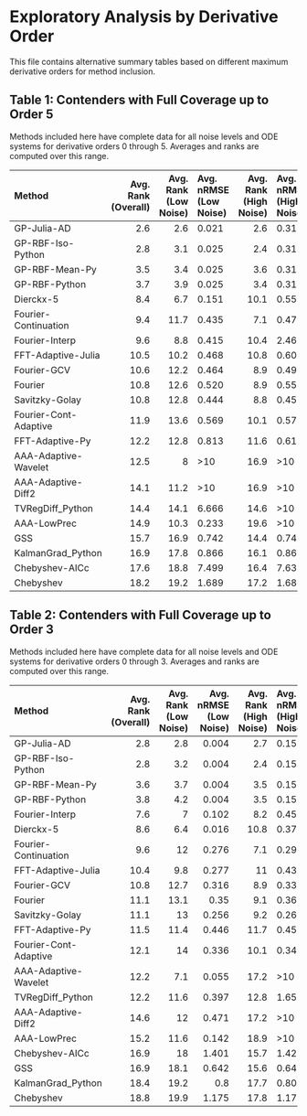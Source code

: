 # Exploratory Analysis by Derivative Order

This file contains alternative summary tables based on different maximum derivative orders for method inclusion.

## Table 1: Contenders with Full Coverage up to Order 5

Methods included here have complete data for all noise levels and ODE systems for derivative orders 0 through 5. Averages and ranks are computed over this range.

| Method                |   Avg. Rank (Overall) |   Avg. Rank (Low Noise) | Avg. nRMSE (Low Noise)   |   Avg. Rank (High Noise) | Avg. nRMSE (High Noise)   |
|:----------------------|----------------------:|------------------------:|:-------------------------|-------------------------:|:--------------------------|
| GP-Julia-AD           |                   2.6 |                     2.6 | 0.021                    |                      2.6 | 0.314                     |
| GP-RBF-Iso-Python     |                   2.8 |                     3.1 | 0.025                    |                      2.4 | 0.314                     |
| GP-RBF-Mean-Py        |                   3.5 |                     3.4 | 0.025                    |                      3.6 | 0.314                     |
| GP-RBF-Python         |                   3.7 |                     3.9 | 0.025                    |                      3.4 | 0.314                     |
| Dierckx-5             |                   8.4 |                     6.7 | 0.151                    |                     10.1 | 0.554                     |
| Fourier-Continuation  |                   9.4 |                    11.7 | 0.435                    |                      7.1 | 0.473                     |
| Fourier-Interp        |                   9.6 |                     8.8 | 0.415                    |                     10.4 | 2.461                     |
| FFT-Adaptive-Julia    |                  10.5 |                    10.2 | 0.468                    |                     10.8 | 0.603                     |
| Fourier-GCV           |                  10.6 |                    12.2 | 0.464                    |                      8.9 | 0.498                     |
| Fourier               |                  10.8 |                    12.6 | 0.520                    |                      8.9 | 0.559                     |
| Savitzky-Golay        |                  10.8 |                    12.8 | 0.444                    |                      8.8 | 0.452                     |
| Fourier-Cont-Adaptive |                  11.9 |                    13.6 | 0.569                    |                     10.1 | 0.575                     |
| FFT-Adaptive-Py       |                  12.2 |                    12.8 | 0.813                    |                     11.6 | 0.618                     |
| AAA-Adaptive-Wavelet  |                  12.5 |                     8   | >10                      |                     16.9 | >10                       |
| AAA-Adaptive-Diff2    |                  14.1 |                    11.2 | >10                      |                     16.9 | >10                       |
| TVRegDiff_Python      |                  14.4 |                    14.1 | 6.666                    |                     14.6 | >10                       |
| AAA-LowPrec           |                  14.9 |                    10.3 | 0.233                    |                     19.6 | >10                       |
| GSS                   |                  15.7 |                    16.9 | 0.742                    |                     14.4 | 0.742                     |
| KalmanGrad_Python     |                  16.9 |                    17.8 | 0.866                    |                     16.1 | 0.866                     |
| Chebyshev-AICc        |                  17.6 |                    18.8 | 7.499                    |                     16.4 | 7.636                     |
| Chebyshev             |                  18.2 |                    19.2 | 1.689                    |                     17.2 | 1.689                     |

## Table 2: Contenders with Full Coverage up to Order 3

Methods included here have complete data for all noise levels and ODE systems for derivative orders 0 through 3. Averages and ranks are computed over this range.

| Method                |   Avg. Rank (Overall) |   Avg. Rank (Low Noise) |   Avg. nRMSE (Low Noise) |   Avg. Rank (High Noise) | Avg. nRMSE (High Noise)   |
|:----------------------|----------------------:|------------------------:|-------------------------:|-------------------------:|:--------------------------|
| GP-Julia-AD           |                   2.8 |                     2.8 |                    0.004 |                      2.7 | 0.154                     |
| GP-RBF-Iso-Python     |                   2.8 |                     3.2 |                    0.004 |                      2.4 | 0.154                     |
| GP-RBF-Mean-Py        |                   3.6 |                     3.7 |                    0.004 |                      3.5 | 0.154                     |
| GP-RBF-Python         |                   3.8 |                     4.2 |                    0.004 |                      3.5 | 0.154                     |
| Fourier-Interp        |                   7.6 |                     7   |                    0.102 |                      8.2 | 0.452                     |
| Dierckx-5             |                   8.6 |                     6.4 |                    0.016 |                     10.8 | 0.370                     |
| Fourier-Continuation  |                   9.6 |                    12   |                    0.276 |                      7.1 | 0.295                     |
| FFT-Adaptive-Julia    |                  10.4 |                     9.8 |                    0.277 |                     11   | 0.433                     |
| Fourier-GCV           |                  10.8 |                    12.7 |                    0.316 |                      8.9 | 0.334                     |
| Fourier               |                  11.1 |                    13.1 |                    0.35  |                      9.1 | 0.369                     |
| Savitzky-Golay        |                  11.1 |                    13   |                    0.256 |                      9.2 | 0.265                     |
| FFT-Adaptive-Py       |                  11.5 |                    11.4 |                    0.446 |                     11.7 | 0.454                     |
| Fourier-Cont-Adaptive |                  12.1 |                    14   |                    0.336 |                     10.1 | 0.341                     |
| AAA-Adaptive-Wavelet  |                  12.2 |                     7.1 |                    0.055 |                     17.2 | >10                       |
| TVRegDiff_Python      |                  12.2 |                    11.6 |                    0.397 |                     12.8 | 1.650                     |
| AAA-Adaptive-Diff2    |                  14.6 |                    12   |                    0.471 |                     17.2 | >10                       |
| AAA-LowPrec           |                  15.2 |                    11.6 |                    0.142 |                     18.9 | >10                       |
| Chebyshev-AICc        |                  16.9 |                    18   |                    1.401 |                     15.7 | 1.428                     |
| GSS                   |                  16.9 |                    18.1 |                    0.642 |                     15.6 | 0.642                     |
| KalmanGrad_Python     |                  18.4 |                    19.2 |                    0.8   |                     17.7 | 0.800                     |
| Chebyshev             |                  18.8 |                    19.9 |                    1.175 |                     17.8 | 1.176                     |

